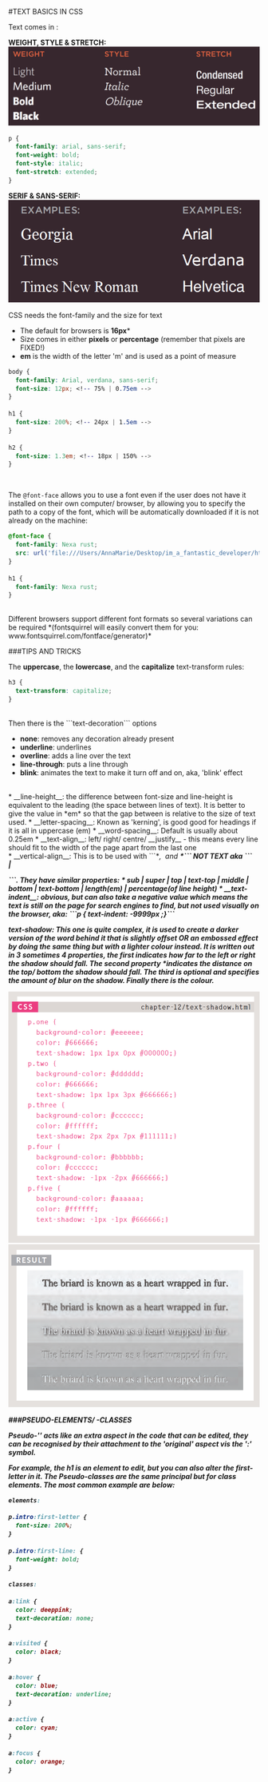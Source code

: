 #TEXT BASICS IN CSS

Text comes in :

__WEIGHT, STYLE & STRETCH:__ ![](./images_3/weight_style_stretch.png)
```css
p {
  font-family: arial, sans-serif;
  font-weight: bold;
  font-style: italic;
  font-stretch: extended;
}
```
__SERIF & SANS-SERIF:__ ![](./images_3/serif_sans_serif.png)

CSS needs the font-family and the size for text

  * The default for browsers is __16px__*
  * Size comes in either __pixels__ or __percentage__ (remember that pixels are FIXED!)
  * __em__ is the width of the letter 'm' and is used as a point of measure

```css
body {
  font-family: Arial, verdana, sans-serif;
  font-size: 12px; <!-- 75% | 0.75em -->
}

h1 {
  font-size: 200%; <!-- 24px | 1.5em -->
}

h2 {
  font-size: 1.3em; <!-- 18px | 150% -->
}
```
<br>

The ```@font-face``` allows you to use a font even if the user does not have it installed on their own computer/ browser, by allowing you to specify the path to a copy of the font, which will be automatically downloaded if it is not already on the machine:

```css
@font-face {
  font-family: Nexa rust;
  src: url('file:///Users/AnnaMarie/Desktop/im_a_fantastic_developer/html_css_ducket/css/chapter_2_colour/css_test_3.html');
}

h1 {
  font-family: Nexa rust;
}
```
<br>
Different browsers support different font formats so several variations can be required *(fontsquirrel will easily convert them for you: www.fontsquirrel.com/fontface/generator)*

###TIPS AND TRICKS

The __uppercase__, the __lowercase__, and the __capitalize__ text-transform rules:

```css
h3 {
  text-transform: capitalize;
}
```
<br>
Then there is the ```text-decoration``` options

  * __none__: removes any decoration already present
  * __underline__: underlines
  * __overline__: adds a line over the text
  * __line-through__: puts a line through
  * __blink__: animates the text to make it turn off and on, aka, 'blink' effect
<br>
    * __line-height__: the difference between font-size and line-height is equivalent to the leading (the space between lines of text). It is better to give the value in *em* so that the gap between is relative to the size of text used.
    * __letter-spacing__: Known as 'kerning', is good good for headings if it is all in uppercase (em)
    * __word-spacing__: Default is usually about 0.25em
    * __text-align__: left/ right/ centre/ __justify__ - this means every line should fit to the width of the page apart from the last one
<br>
  * __vertical-align__: This is to be used with ```*<em>, <img> and <strong>*``` NOT TEXT aka ```<div> | <p>```. They have similar properties:
    * sub | super | top | text-top | middle | bottom | text-bottom | length(em) | percentage(of line height)
  * __text-indent__: obvious, but can also take a negative value which means the text is still on the page for search engines to find, but not used visually on the browser, aka: ```p { text-indent: -9999px ;}```

__text-shadow__: This one is quite complex, it is used to create a darker version of the word behind it that is slightly offset OR an embossed effect by doing the same thing but with a lighter colour instead. It is written out in 3 sometimes 4 properties, the first indicates *how far to the left or right the shadow should fall*. The second property *indicates the distance on the top/ bottom the shadow should fall. The third is optional and specifies *the amount of blur on the shadow*. Finally there is the *colour*.

![](./images_3/text-shadow.png)![](./images_3/text-shadow_results.png)

###PSEUDO-ELEMENTS/ -CLASSES

Pseudo-'' acts like an extra aspect in the code that can be edited, they can be recognised by their attachment to the 'original' aspect vis the ':' symbol.

For example, the h1 is an element to edit, but you can also alter the first-letter in it. The Pseudo-classes are the same principal but for class elements. The most common example are below:

```css
elements:

p.intro:first-letter {
  font-size: 200%;
}

p.intro:first-line: {
  font-weight: bold;
}

classes:

a:link {
  color: deeppink;
  text-decoration: none;
}

a:visited {
  color: black;
}

a:hover {
  color: blue;
  text-decoration: underline;
}

a:active {
  color: cyan;
}

a:focus {
  color: orange;
}
```
<br>














